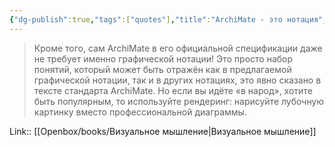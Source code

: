 ```yaml
---
{"dg-publish":true,"tags":["quotes"],"title":"ArchiMate - это нотация","date":"2021-08-26T23:48:00+03:00","modified_at":"2024-10-30T10:37:17+03:00","aliases":"ArchiMate - это нотация","dg-path":"/quotes/202108262348.md","permalink":"/quotes/202108262348/","dgPassFrontmatter":true}
---
```



> Кроме того, сам ArchiMate в его официальной спецификации даже не требует именно графической нотации! Это просто набор понятий, который может быть отражён как в предлагаемой графической нотации, так и в других нотациях, это явно сказано в тексте стандарта ArchiMate. Но если вы идёте «в народ», хотите быть популярным, то используйте рендеринг: нарисуйте лубочную картинку вместо профессиональной диаграммы.


Link:: [[Openbox/books/Визуальное мышление\|Визуальное мышление]]
